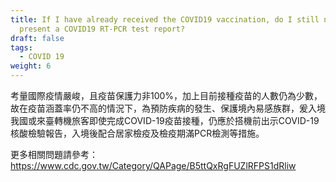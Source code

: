 ```yaml
---
title: If I have already received the COVID19 vaccination, do I still need to
  present a COVID19 RT-PCR test report?
draft: false
tags:
  - COVID 19
weight: 6
---
```

考量國際疫情嚴峻，且疫苗保護力非100%，加上目前接種疫苗的人數仍為少數，故在疫苗涵蓋率仍不高的情況下，為預防疾病的發生、保護境內易感族群，爰入境我國或來臺轉機旅客即使完成COVID-19疫苗接種，仍應於搭機前出示COVID-19核酸檢驗報告，入境後配合居家檢疫及檢疫期滿PCR檢測等措施。

更多相關問題請參考：<https://www.cdc.gov.tw/Category/QAPage/B5ttQxRgFUZlRFPS1dRliw>